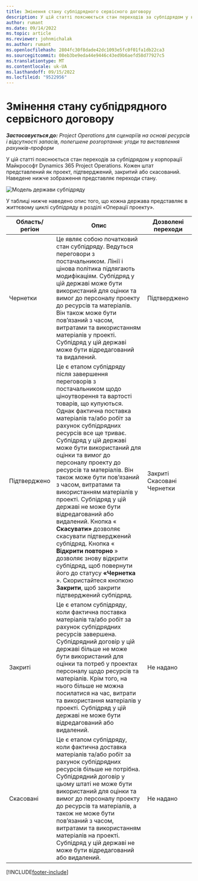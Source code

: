 ```yaml
---
title: Змінення стану субпідрядного сервісного договору
description: У цій статті пояснюється стан переходів за субпідрядом у корпорації Майкрософт Dynamics 365 Project Operations під час створення, виконання та закриття субпідряду.
author: rumant
ms.date: 09/14/2022
ms.topic: article
ms.reviewer: johnmichalak
ms.author: rumant
ms.openlocfilehash: 2804fc30f8dade42dc1093e5fc0f01fa1db22ca3
ms.sourcegitcommit: 08eb3be9eda44e9446c43ed9b6aefd58d77927c5
ms.translationtype: MT
ms.contentlocale: uk-UA
ms.lasthandoff: 09/15/2022
ms.locfileid: "9522956"
---
```

# <a name="state-transitions-on-a-subcontract"></a>Змінення стану субпідрядного сервісного договору 

_**Застосовується до:** Project Operations для сценаріїв на основі ресурсів і відсутності запасів, полегшене розгортання: угоди та виставлення рахунків-проформ_

У цій статті пояснюється стан переходів за субпідрядом у корпорації Майкрософт Dynamics 365 Project Operations. Кожен штат представлений як проект, підтверджений, закритий або скасований. Наведене нижче зображення представляє переходи стану.

![Модель держави субпідряду](../media/SubconStates.png)  

У таблиці нижче наведено опис того, що кожна держава представляє в життєвому циклі субпідряду в розділі «Операції проекту».

| Область/регіон | Опис | Дозволені переходи |
| --- | --- | --- |
| Чернетки | Це являє собою початковий стан субпідряду. Ведуться переговори з постачальником. Лінії і цінова політика підлягають модифікаціям. Субпідряд у цій державі може бути використаний для оцінки та вимог до персоналу проекту до ресурсів та матеріалів. Він також може бути пов’язаний з часом, витратами та використанням матеріалів у проекті. Субпідряд у цій державі може бути відредагований та видалений. | Підтверджено |
| Підтверджено | Це є етапом субпідряду після завершення переговорів з постачальником щодо ціноутворення та вартості товарів, що купуються. Однак фактична поставка матеріалів та/або робіт за рахунок субпідрядних ресурсів все ще триває. Субпідряд у цій державі може бути використаний для оцінки та вимог до персоналу проекту до ресурсів та матеріалів. Він також може бути пов’язаний з часом, витратами та використанням матеріалів у проекті. Субпідряд у цій державі не може бути відредагований або видалений. Кнопка « **Скасувати»** дозволяє скасувати підтверджений субпідряд. Кнопка « **Відкрити повторно** » дозволяє знову відкрити субпідряд, щоб повернути його до статусу **«Чернетка** ». Скористайтеся кнопкою **Закрити**, щоб закрити підтверджений субпідряд. | Закриті <br> Скасовані <br> Чернетки |
| Закриті | Це є етапом субпідряду, коли фактична поставка матеріалів та/або робіт за рахунок субпідрядних ресурсів завершена. Субпідрядний договір у цій державі більше не може бути використаний для оцінки та потреб у проектах персоналу щодо ресурсів та матеріалів. Крім того, на нього більше не можна посилатися на час, витрати та використання матеріалів у проекті. Субпідряд у цій державі не може бути відредагований або видалений. | Не надано |
| Скасовані | Це є етапом субпідряду, коли фактична доставка матеріалів та/або робіт за рахунок субпідрядних ресурсів більше не потрібна. Субпідрядний договір у цьому штаті не може бути використаний для оцінки та вимог до персоналу проекту до ресурсів та матеріалів, а також не може бути пов’язаний з часом, витратами та використанням матеріалів на проекті. Субпідряд у цій державі не може бути відредагований або видалений. | Не надано |


[!INCLUDE[footer-include](../../includes/footer-banner.md)]
